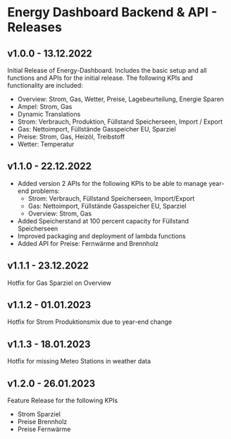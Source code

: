 # Energy Dashboard Backend & API - Releases

## v1.0.0 - 13.12.2022
Initial Release of Energy-Dashboard. Includes the basic setup and all functions and APIs for the initial release. The following KPIs and functionality are included:
- Overview: Strom, Gas, Wetter, Preise, Lagebeurteilung, Energie Sparen
- Ampel: Strom, Gas
- Dynamic Translations
- Strom: Verbrauch, Produktion, Füllstand Speicherseen, Import / Export
- Gas: Nettoimport, Füllstände Gasspeicher EU, Sparziel
- Preise: Strom, Gas, Heizöl, Treibstoff
- Wetter: Temperatur

## v1.1.0 - 22.12.2022
- Added version 2 APIs for the following KPIs to be able to manage year-end problems:
   - Strom: Verbrauch, Füllstand Speicherseen, Import/Export
   - Gas: Nettoimport, Füllstände Gasspeicher EU, Sparziel
   - Overview: Strom, Gas
- Added Speicherstand at 100 percent capacity for Füllstand Speicherseen
- Improved packaging and deployment of lambda functions
- Added API for Preise: Fernwärme and Brennholz

## v1.1.1 - 23.12.2022
Hotfix for Gas Sparziel on Overview

## v1.1.2 - 01.01.2023
Hotfix for Strom Produktionsmix due to year-end change

## v1.1.3 - 18.01.2023
Hotfix for missing Meteo Stations in weather data

## v1.2.0 - 26.01.2023
Feature Release for the following KPIs
- Strom Sparziel
- Preise Brennholz
- Preise Fernwärme

